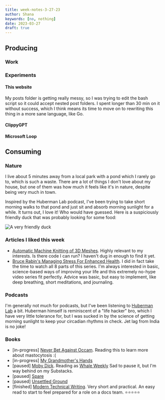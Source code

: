 ```yaml
---
title: week-notes-3-27-23
author: Shana
keywords: [no, nothing]
date: 2023-03-27
draft: true
---
```


## Producing

### Work

### Experiments

#### This website

My posts folder is getting really messy, so I was trying to edit the bash script so it could accept nested post folders. I spent longer than 30 min on it without success, which I think means its time to move on to rewriting this thing in a more sane language, like Go.

#### ClippyGPT



#### Microsoft Loop

## Consuming

### Nature

I live about 5 minutes away from a local park with a pond which I rarely go to, which is such a waste. There are a lot of things I don't love about my house, but one of them was how much it feels like it's in nature, despite being very much in town.

Inspired by the Huberman Lab podcast, I've been trying to take short morning walks to that pond and just sit and absorb morning sunlight for a while. It turns out, I love it! Who would have guessed. Here is a suspiciously friendly duck that was probably looking for some food:

![A very friendly duck](../images/pond.jpg)

### Articles I liked this week

- [Automatic Machine Knitting of 3D Meshes](https://textiles-lab.github.io/publications/2018-autoknit/). Highly relevant to my interests. Is there code I can run? I haven't dug in enough to find it yet.
- [Bruce Rabin's Managing Stress For Enhanced Health](https://www.cmu.edu/osher/publications/weekly-essentials/covid-19/online-events-and-lectures/stress-relief.html). I did in fact take the time to watch all 8 parts of this series. I'm always interested in basic, science-based ways of improving your life and this extremely no-hype video series fit perfectly. Advice was basic, but easy to implement, like deep breathing, short meditations, and journaling.

### Podcasts

I'm generally not much for podcasts, but I've been listening to [Huberman Lab](https://hubermanlab.com/) a bit. Huberman himself is reminiscent of a "life hacker" bro, which I have very little tolerance for, but I was sucked in by the science of getting morning sunlight to keep your circadian rhythms in check. Jet lag from India is no joke!

### Books

- [in-progress] [Never Bet Against Occam](https://openlibrary.org/works/OL20811242W/Never_Bet_Against_Occam). Reading this to learn more about mastocytosis :(
- [in-progress] [My Grandmother's Hands](https://openlibrary.org/works/OL19718843W/My_grandmother%27s_hands?edition=ia%3Amygrandmothersha0000mena)
- [paused] [Moby Dick](https://openlibrary.org/works/OL21501229W/Moby_Dick?edition=ia%3Amobydick0000melv_c9t5). Reading as [Whale Weekly](https://whaleweekly.substack.com/about) Sad to pause it, but I'm way behind on my Substacks.
- [paused] [Spare](https://openlibrary.org/works/OL29240850W/Spare)
- [paused] [Unsettled Ground](https://openlibrary.org/works/OL25758323W/Unsettled_Ground)
- [finished] [Modern Technical Writing](https://openlibrary.org/works/OL27309148W/Modern_Technical_Writing). Very short and practical. An easy read to start to feel prepared for a role on a docs team. ⭐️⭐️⭐️⭐️⭐️
